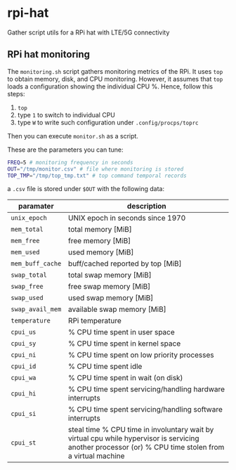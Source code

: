 # rpi-hat
Gather script utils for a RPi hat with LTE/5G connectivity

## RPi hat monitoring 
The `monitoring.sh` script gathers monitoring metrics of the RPi.
It uses `top` to obtain memory, disk, and CPU monitoring.
However, it assumes that `top` loads a configuration showing the individual
CPU %. Hence, follow this steps:
 1. `top`
 2. type `1` to switch to individual CPU
 3. type `W` to write such configuration under `.config/procps/toprc`

Then you can execute `monitor.sh` as a script.

These are the parameters you can tune:
```bash
FREQ=5 # monitoring frequency in seconds
OUT="/tmp/monitor.csv" # file where monitoring is stored
TOP_TMP="/tmp/top_tmp.txt" # top command temporal records
```
a `.csv` file is stored under `$OUT` with the following data:


| paramater | description |
|-----------|-------------|
| `unix_epoch` | UNIX epoch in seconds since 1970 |
| `mem_total` | total memory [MiB] |
| `mem_free` | free memory [MiB] |
| `mem_used` | used memory [MiB] |
| `mem_buff_cache` | buff/cached reported by top [MiB] |
| `swap_total` | total swap memory [MiB] |
| `swap_free` | free swap memory [MiB] |
| `swap_used` | used swap memory [MiB] |
| `swap_avail_mem` | available swap memory [MiB] |
| `temperature` | RPi temperature |
| `cpui_us` | % CPU time spent in user space |
| `cpui_sy` | % CPU time spent in kernel space |
| `cpui_ni` | % CPU time spent on low priority processes |
| `cpui_id` | % CPU time spent idle |
| `cpui_wa` | % CPU time spent in wait (on disk) |
| `cpui_hi` | % CPU time spent servicing/handling hardware interrupts |
| `cpui_si` | % CPU time spent servicing/handling software interrupts |
| `cpui_st` | steal time % CPU time in involuntary wait by virtual cpu while hypervisor is servicing another processor (or) % CPU time stolen from a virtual machine |
